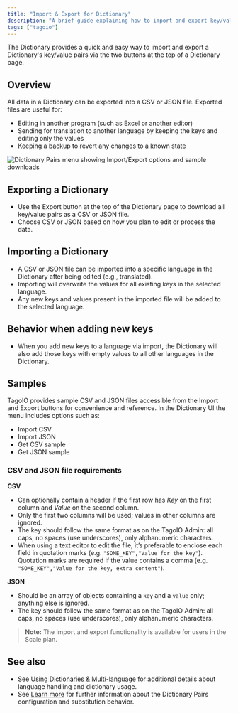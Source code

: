 ```yaml
---
title: "Import & Export for Dictionary"
description: "A brief guide explaining how to import and export key/value pairs in a Dictionary on TagoIO, including supported file formats, typical use cases, import behavior, and where to get sample files."
tags: ["tagoio"]
---
```

The Dictionary provides a quick and easy way to import and export a Dictionary's key/value pairs via the two buttons at the top of a Dictionary page.

## Overview
All data in a Dictionary can be exported into a CSV or JSON file. Exported files are useful for:
- Editing in another program (such as Excel or another editor)
- Sending for translation to another language by keeping the keys and editing only the values
- Keeping a backup to revert any changes to a known state

![Dictionary Pairs menu showing Import/Export options and sample downloads](/docs_imagem/tagoio/import-export-for-dictionary-2.png)

## Exporting a Dictionary
- Use the Export button at the top of the Dictionary page to download all key/value pairs as a CSV or JSON file.
- Choose CSV or JSON based on how you plan to edit or process the data.

## Importing a Dictionary
- A CSV or JSON file can be imported into a specific language in the Dictionary after being edited (e.g., translated).
- Importing will overwrite the values for all existing keys in the selected language.
- Any new keys and values present in the imported file will be added to the selected language.

## Behavior when adding new keys
- When you add new keys to a language via import, the Dictionary will also add those keys with empty values to all other languages in the Dictionary.

## Samples
TagoIO provides sample CSV and JSON files accessible from the Import and Export buttons for convenience and reference. In the Dictionary UI the menu includes options such as:
- Import CSV
- Import JSON
- Get CSV sample
- Get JSON sample

### CSV and JSON file requirements
**CSV**
- Can optionally contain a header if the first row has *Key* on the first column and *Value* on the second column.
- Only the first two columns will be used; values in other columns are ignored.
- The key should follow the same format as on the TagoIO Admin: all caps, no spaces (use underscores), only alphanumeric characters.
- When using a text editor to edit the file, it’s preferable to enclose each field in quotation marks (e.g. `"SOME_KEY","Value for the key"`). Quotation marks are required if the value contains a comma (e.g. `"SOME_KEY","Value for the key, extra content"`).

**JSON**
- Should be an array of objects containing a `key` and a `value` only; anything else is ignored.
- The key should follow the same format as on the TagoIO Admin: all caps, no spaces (use underscores), only alphanumeric characters.

> **Note:** The import and export functionality is available for users in the Scale plan.

## See also
- See [Using Dictionaries & Multi-language](../../using-dictionaries-multi-language) for additional details about language handling and dictionary usage.
- See [Learn more](../../dictionaries) for further information about the Dictionary Pairs configuration and substitution behavior.